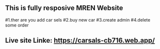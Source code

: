 ## This is fully resposive MREN Website 
#1.ther are you add car sels 
#2.buy new car 
#3.create admin
#4.delete some order


##  Live site Linke: https://carsals-cb716.web.app/

